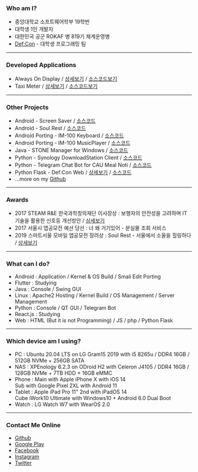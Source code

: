<h3>Who am I?</h3>
<ul>
  <li>중앙대학교 소프트웨어학부 19학번</li>
  <li>대학생 1인 개발자</li>
  <li>대한민국 공군 ROKAF 병 819기 체계운영병</li>
  <li><a href="https://defcon.or.kr" target="_sub">Def:Con</a> - 대학생 프로그래밍 팀</li>
</ul>

<hr/>

<h3>Developed Applications</h3>
<ul>
  <li>Always On Display / <a href="https://app.defcon.or.kr/download-always-on-display" target="_sub">상세보기</a> / <a href="https://github.com/yymin1022/AlwaysOnDisplay" target="_sub">소스코드보기</a></li>
  <li>Taxi Meter / <a href="https://app.defcon.or.kr/download-taxi-meter" target="_sub">상세보기</a> / <a href="https://github.com/yymin1022/Taxi-Meter" target="_sub">소스코드보기</a></li>
</ul>

<hr/>

<h3>Other Projects</h3>
<ul>
  <li>Android - Screen Saver / <a href="https://github.com/yymin1022/ScreenSaver" target="_sub">소스코드</a></li>
  <li>Android - Soul Rest / <a href="https://github.com/yymin1022/SeoulHealing" target="_sub">소스코드</a></li>
  <li>Android Porting - IM-100 Keyboard / <a href="https://github.com/yymin1022/IM-100_Keyboard" target="_sub">소스코드</a></li>
  <li>Android Porting - IM-100 MusicPlayer / <a href="https://github.com/yymin1022/IM-100_Music" target="_sub">소스코드</a></li>
  <li>Java - STONE Manager for Windows / <a href="https://github.com/yymin1022/StoneManager_JAVA" target="_sub">소스코드</a></li>
  <li>Python - Synology DownloadStation Client / <a href="https://github.com/yymin1022/Synology_DownloadStation_Client" target="_sub">소스코드</a></li>
  <li>Python - Telegram Chat Bot for CAU Meal Noti / <a href="https://github.com/yymin1022/CAU_Meal_Bot_Telegram" target="_sub">소스코드</a></li>
  <li>Python Flask - Def:Con Web / <a href="https://defcon.or.kr" target="_sub">상세보기</a> / <a href="https://github.com/yymin1022/DefCon_Server" target="_sub">소스코드</a></li>
  <li>...more on my <a href="https://github.com/yymin1022" target="_sub">Github</a></li>
</ul>

<hr/>

<h3>Awards</h3>
<ul>
  <li>2017 STEAM R&E 한국과학창의재단 이사장상 : 보행자의 안전성을 고려하며 IT기술을 활용한 신호등 개선방안 / <a href="https://steam.kofac.re.kr/?p=11978" target="_sub">상세보기</a></li>
  <li>2017 서울시 앱공모전 예선 당선 : 너 왜 거기있어 - 분실물 조회 서비스</li>
  <li>2019 스마트서울 모바일 앱공모전 장려상 : Soul Rest - 서울에서 소울을 힐링하다 / <a href="https://www.seoulappcontest.org/web/info/winnerView.do?idx=110&year=2019&type=win" target="_sub">상세보기</a></li>
</ul>

<hr/>

<h3>What can I do?</h3>
<ul>
  <li>Android : Application / Kernel & OS Build / Smali Edit Porting</li>
  <li>Flutter : Studying</li>
  <li>Java : Console / Swing GUI</li>
  <li>Linux : Apache2 Hosting / Kernel Build / OS Management / Server Management</li>
  <li>Python : Console / QT GUI / Telegram Bot</li>
  <li>React.js : Studying</li>
  <li>Web : HTML (But it is not Programming) / JS / php / Python Flask</li>
</ul>

<hr/>

<h3>Which device am I using?</h3>
<ul>
  <li>PC : Ubuntu 20.04 LTS on LG Gram15 2019 with i5 8265u / DDR4 16GB / 512GB NVMe + 256GB SATA</li>
  <li>NAS : XPEnology 6.2.3 on ODroid H2 with Celeron J4105 / DDR4 16GB / 128GB NVMe + 7TB HDD + 16GB eMMC</li>
  <li>Phone : Main with Apple iPhone X with iOS 14<br/>
  Sub with Google Pixel 2XL with Android 11</li>
  <li>Tablet : Apple iPad Pro 11" 2nd with iPadOS 14<br/>
  Cube iWork10 Ultimate with Windows10 + Android 6.0 Dual Boot</li>
  <li>Watch : LG Watch W7 with WearOS 2.0</li>
</ul>

<hr/>

<h3>Contact Me Online</h3>
<ul>
  <li><a href="https://github.com/yymin1022" target="_sub">Github</a></li>
  <li><a href="https://play.google.com/store/apps/developer?id=Dev.+LR" target="_sub">Google Play</a></li>
  <li><a href="https://www.facebook.com/profile.php?id=100007285635473" target="_sub">Facebook</a></li>
  <li><a href="https://instagram.com/useful_min" target="_sub">Instagram</a></li>
  <li><a href="https://twitter.com/yymin1022" target="_sub">Twitter</a></li>
</ul>

<br/>
<br/>
<br/>
<br/>